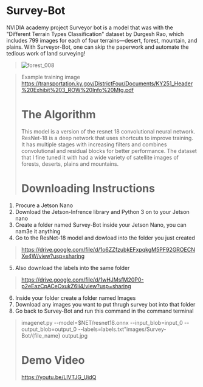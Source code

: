 # Survey-Bot
NVIDIA academy project
Surveyor bot is a model that was with the "Different Terrain Types Classification" dataset by Durgesh Rao, which includes 799 images for each of four terrains—desert, forest, mountain, and plains. With Surveyor-Bot, one can skip the paperwork and automate the tedious work of land surveying!
> ![forest_008](https://github.com/user-attachments/assets/947d0e69-6ece-4298-bb31-913984f86125)

>Example training image
>  https://transportation.ky.gov/DistrictFour/Documents/KY251_Header%20Exhibit%203_ROW%20Info%20Mtg.pdf
># The Algorithm
>This model is a version of the resnet 18 convolutional neural network. ResNet-18 is a deep network that uses shortcuts to improve training. It has multiple stages with increasing filters and combines convolutional and residual blocks for better performance. The dataset that I fine tuned it with had a wide variety of satellite images of forests, deserts, plains and mountains. 
> # Downloading Instructions
1. Procure a Jetson Nano
2. Download the Jetson-Infrence library and Python 3 on to your Jetson nano
3. Create a folder named Survey-Bot inside your Jetson Nano, you can nam3e it anything
4. Go to the ResNet-18 model and dowload into the folder you just created 
> https://drive.google.com/file/d/1o6ZZfzubkEFxpqkgM5PF92GROECNXe4W/view?usp=sharing
5. Also download the labels into the same folder
> https://drive.google.com/file/d/1wHJMsfM20P0-p2eEazCpACeOxukZ6ii4/view?usp=sharing
6. Inside your folder create a folder named Images
7. Download any images you want to put thrugh survey bot into that folder
8. Go back to Survey-Bot and run this command in the command terminal
> imagenet.py --model=$NET/resnet18.onnx --input_blob=input_0 --output_blob=output_0 --labels=labels.txt"images/Survey-Bot/{file_name} output.jpg
>  # Demo Video
>  https://youtu.be/LlVTJG_UidQ
